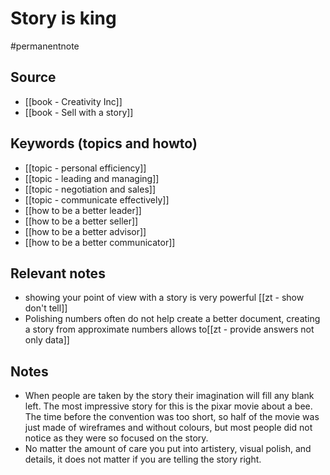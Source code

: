 #  Story is king

#permanentnote

## Source
- [[book - Creativity Inc]]
- [[book - Sell with a story]]

## Keywords (topics and howto)
- [[topic - personal efficiency]]
- [[topic - leading and managing]]
- [[topic - negotiation and sales]]
- [[topic - communicate effectively]]
- [[how to be a better leader]]
- [[how to be a better seller]]
- [[how to be a better advisor]]
- [[how to be a better communicator]]

## Relevant notes
- showing your point of view with a story is very powerful  [[zt - show don't tell]] 
- Polishing numbers often do not help create a better document, creating a story from approximate numbers allows to[[zt - provide answers not only data]]

## Notes
- When people are taken by the story their imagination will fill any blank left. The most impressive story for this is the pixar movie about a bee. The time before the convention was too short, so half of the movie was just made of wireframes and without colours, but most people did not notice as they were so focused on the story. 
- No matter the amount of care you put into artistery, visual polish, and details, it does not matter if you are telling the story right.  